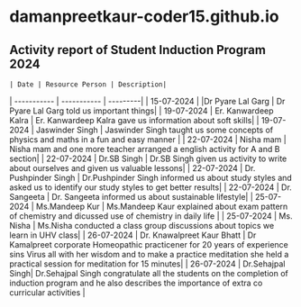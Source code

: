 # damanpreetkaur-coder15.github.io
## Activity report of Student Induction Program 2024

	| Date | Resource Person | Description|
| ----------- | ----------- | ---------|
| 15-07-2024 |  |Dr Pyare Lal Garg | Dr Pyare Lal Garg told us important things|
| 19-07-2024 | Er. Kanwardeep Kalra | Er. Kanwardeep Kalra gave us information about soft skills|
| 19-07-2024 | Jaswinder Singh | Jaswinder Singh taught us some concepts of physics and maths in a fun and easy manner |
| 22-07-2024 | Nisha mam  | Nisha mam and one more teacher arranged a english activity for A and B section|
| 22-07-2024 | Dr.SB Singh | Dr.SB Singh given us activity to write about ourselves and given us valuable lessons|
| 22-07-2024 | Dr. Pushpinder Singh | Dr.Pushpinder Singh informed us about study styles and asked us to identify our study styles to get better results|
| 22-07-2024 | Dr. Sangeeta | Dr. Sangeeta informed us about sustainable lifestyle|
	| 25-07-2024 | Ms.Mandeep Kur  | Ms.Mandeep Kaur explained about exam pattern of chemistry and dicussed use of chemistry in daily life |
	| 25-07-2024 | Ms. Nisha  | Ms.Nisha conducted a class group discussions about topics we learn in UHV class|
| 26-07-2024 | Dr. Knawalpreet Kaur Bhatt | Dr Kamalpreet corporate Homeopathic practicener for 20 years of experience sins Virus all with her wisdom and to make a practice meditation she held a practical session for meditation for 15 minutes|
	| 26-07-2024 | Dr.Sehajpal Singh| Dr.Sehajpal Singh congratulate all the students on the completion of induction program and he also describes the importance of extra co curricular activities
|